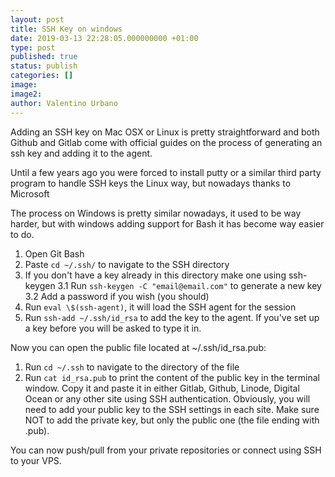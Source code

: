 ```yaml
---
layout: post
title: SSH Key on windows
date: 2019-03-13 22:28:05.000000000 +01:00
type: post
published: true
status: publish
categories: []
image:
image2:
author: Valentino Urbano
---
```


Adding an SSH key on Mac OSX or Linux is pretty straightforward and both Github and Gitlab come with official guides on the process of generating an ssh key and adding it to the agent.

Until a few years ago you were forced to install putty or a similar third party program to handle SSH keys the Linux way, but nowadays thanks to Microsoft

The process on Windows is pretty similar nowadays, it used to be way harder, but with windows adding support for Bash it has become way easier to do.

1. Open Git Bash
2. Paste `cd ~/.ssh/` to navigate to the SSH directory
3. If you don't have a key already in this directory make one using ssh-keygen
   3.1 Run `ssh-keygen -C "email@email.com"` to generate a new key
   3.2 Add a password if you wish (you should)
4. Run `eval \$(ssh-agent)`, it will load the SSH agent for the session
5. Run `ssh-add ~/.ssh/id_rsa` to add the key to the agent. If you've set up a key before you will be asked to type it in.

Now you can open the public file located at ~/.ssh/id_rsa.pub:

1. Run `cd ~/.ssh` to navigate to the directory of the file
2. Run `cat id_rsa.pub` to print the content of the public key in the terminal window. Copy it and paste it in either Gitlab, Github, Linode, Digital Ocean or any other site using SSH authentication. Obviously, you will need to add your public key to the SSH settings in each site. Make sure NOT to add the private key, but only the public one (the file ending with .pub).

You can now push/pull from your private repositories or connect using SSH to your VPS.
